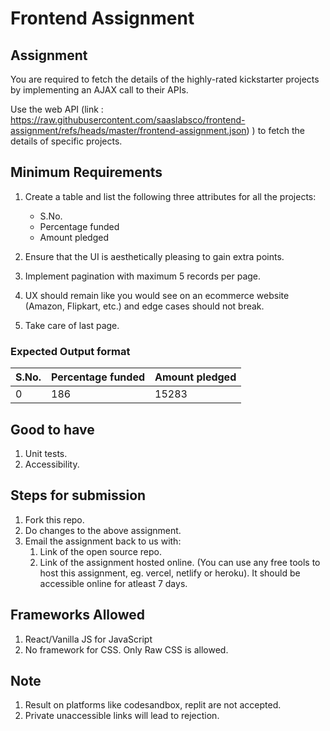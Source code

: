 # Frontend Assignment

## Assignment

You are required to fetch the details of the highly-rated kickstarter projects by implementing an AJAX call to their APIs.

Use the web API (link : https://raw.githubusercontent.com/saaslabsco/frontend-assignment/refs/heads/master/frontend-assignment.json) ) to fetch the details of specific projects.

## Minimum Requirements

1. Create a table and list the following three attributes for all the projects:

   - S.No.
   - Percentage funded
   - Amount pledged

1. Ensure that the UI is aesthetically pleasing to gain extra points.
1. Implement pagination with maximum 5 records per page.
1. UX should remain like you would see on an ecommerce website (Amazon, Flipkart, etc.) and edge cases should not break.
1. Take care of last page.

### Expected Output format

| **S.No.** | **Percentage funded** | **Amount pledged** |
| --------- | --------------------- | ------------------ |
| 0         | 186                   | 15283              |

## Good to have

1. Unit tests.
1. Accessibility.

## Steps for submission

1. Fork this repo.
1. Do changes to the above assignment.
1. Email the assignment back to us with:
   1. Link of the open source repo.
   1. Link of the assignment hosted online. (You can use any free tools to host this assignment, eg. vercel, netlify or heroku). It should be accessible online for atleast 7 days.

## Frameworks Allowed

1. React/Vanilla JS for JavaScript
1. No framework for CSS. Only Raw CSS is allowed.

## Note

1. Result on platforms like codesandbox, replit are not accepted.
1. Private unaccessible links will lead to rejection.
